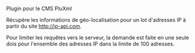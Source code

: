 Plugin pour le CMS PluXml

Récupère les informations de géo-localisation pour un lot d'adresses IP à partir du site http://ip-api.com.

Pour limiter les requêtes vers le serveur, la demande est faite en une seule dois pour l'ensemble des adresses IP dans la limite de 100 adresses.